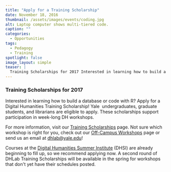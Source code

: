 ```yaml
---
title: "Apply for a Training Scholarship"
date: November 18, 2016
thumbnail: /assets/images/events/coding.jpg
alt: Laptop computer shows multi-tiered code.
caption: ""
categories: 
  - Opportunities
tags:
  - Pedagogy
  - Training
spotlight: false 
image_layout: simple
teaser: |
  Training Scholarships for 2017 Interested in learning how to build a database or code with R? Apply for a Digital Humanities Training Scholarship! Yale  undergraduates, graduate students, and librarians are eligible to apply.
---
```


### Training Scholarships for 2017
   
Interested in learning how to build a database or code with R? Apply for a Digital Humanities Training Scholarship! Yale  undergraduates, graduate students, and librarians are eligible to apply. These scholarships support participation in week-long DH workshops.
   
For more information, visit our [Training Scholarships](http://web.library.yale.edu/dhlab/trainingscholarships) page. Not sure which workshop is right for you, check out our [Off-Campus Workshops](http://web.library.yale.edu/dhlab/offcampusworkshops) page or send us an email at [dhlab@yale.edu](mailto:dhlab@yale.edu)!

Courses at the [Digital Humanities Summer Institute](http://www.dhsi.org/) (DHSI) are already beginning to fill up, so we recommend applying now. A second round of DHLab Training Scholarships will be available in the spring for workshops that don't yet have their schedules posted.